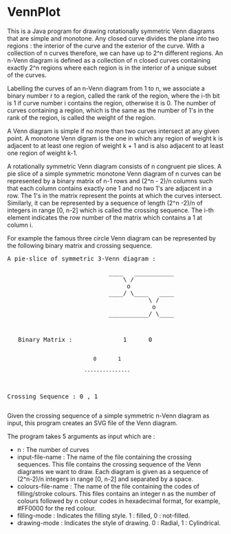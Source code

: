VennPlot
========

This is a Java program for drawing rotationally symmetric Venn diagrams that are simple and monotone. Any closed curve divides the plane into two regions : the interior of the curve and the exterior of the curve. With a collection of n curves therefore, we can have up to 2^n different regions. An n-Venn diagram is defined as a collection of n closed curves containing exactly 2^n regions where each region is in the interior of a unique subset of the curves.

Labelling the curves of an n-Venn diagram from 1 to n, we associate a binary number r to a region, called the rank of the region, where the i-th bit is 1 if curve number i contains the region, otherwise it is 0. The number of curves containing a region, which is the same as the number of 1's in the rank of the region, is called the weight of the region.

A Venn diagram is simple if no more than two curves intersect at any given point. A monotone Venn digram is the one in which any region of weight k is adjacent to at least one region of weight k + 1 and is also adjacent to at least one region of weight k-1.

A rotationally symmetric Venn diagram consists of n congruent pie slices. A pie slice of a simple symmetric monotone Venn diagram of n curves can be represented by a binary matrix of n-1 rows and (2^n - 2)/n columns such that each column contains exactly one 1 and no two 1's are adjacent in a row. The 1's in the matrix represent the points at which the curves intersect. Similarly, it can be represented by a sequence of length (2^n -2)/n of integers in range [0, n-2] which is called the crossing sequence. The i-th element indicates the row number of the matrix which contains a 1 at column i. 

For example the famous three circle Venn diagram can be represented by the following binary matrix and crossing sequence.

<p><blockcode><pre>
A pie-slice of symmetric 3-Venn diagram :<br> 
                            ____   ___________
                                \ /
                                 o
                            ____/ \____   ____
                                       \ /
                                        o
                            ___________/ \____
   
</pre></blockcode></p>
<p><blockcode><pre>
   Binary Matrix :              1      0          
                            
                                0       1
                                 
                             ---------------
                                 
   Crossing Sequence :          0   ,   1
</pre></blockcode></p>

Given the crossing sequence of a simple symmetric n-Venn diagram as input, this program creates an SVG file of the Venn diagram.

The program takes 5 arguments as input which are :
<ul>
<li>n : The number of curves</li>
<li>input-file-name : The name of the file containing the crossing sequences.
This file contains the crossing sequence of the Venn diagrams we want to draw.
Each diagram is given as a sequence of (2^n-2)/n integers in range [0, n-2] and separated by a space.</li>
<li>colours-file-name : The name of the file containing the codes of filling/stroke colours.
This files contains an integer n as the number of colours followed by n colour codes in hexadecimal format, for example, #FF0000 for the red colour.</li>
<li>filling-mode : Indicates the filling style. 1 : filled, 0 : not-filled.</li>
<li>drawing-mode : Indicates the style of drawing. 0 : Radial, 1 : Cylindrical.</li>
</ul>
